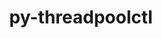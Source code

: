 ---
title: "py-threadpoolctl"
layout: cache
categories: [package, v0.20.3]
meta: {"versions": ["3.1.0"], "compilers": ["gcc@=11.1.0", "gcc@=11.4.0"], "oss": ["ubuntu20.04", "ubuntu22.04"], "platforms": ["linux"], "targets": ["ppc64le", "x86_64_v3"], "stacks": ["e4s", "e4s-power", "ml-linux-x86_64-cpu", "ml-linux-x86_64-cuda", "ml-linux-x86_64-rocm", "root"], "num_specs": 3, "num_specs_by_stack": {"e4s-power": 1, "root": 3, "e4s": 1, "ml-linux-x86_64-rocm": 1, "ml-linux-x86_64-cpu": 1, "ml-linux-x86_64-cuda": 1}}
spec_details: [{"hash": "ak3jvfuobolo5w73hyfnpjrq56kb6gjo", "compiler": "gcc@=11.1.0", "versions": ["3.1.0"], "os": "ubuntu20.04", "platform": "linux", "target": "ppc64le", "variants": ["build_system=python_pip"], "stacks": ["e4s-power", "root"], "size": "-", "tarball": "https://binaries.spack.io/releases/v0.20.3/build_cache/linux-ubuntu20.04-ppc64le/gcc-11.1.0/py-threadpoolctl-3.1.0/linux-ubuntu20.04-ppc64le-gcc-11.1.0-py-threadpoolctl-3.1.0-ak3jvfuobolo5w73hyfnpjrq56kb6gjo.spack"}, {"hash": "tabjdkve6qhlf7squyf6c4ow4rkyopu7", "compiler": "gcc@=11.1.0", "versions": ["3.1.0"], "os": "ubuntu20.04", "platform": "linux", "target": "x86_64_v3", "variants": ["build_system=python_pip"], "stacks": ["e4s", "root"], "size": "-", "tarball": "https://binaries.spack.io/releases/v0.20.3/build_cache/linux-ubuntu20.04-x86_64_v3/gcc-11.1.0/py-threadpoolctl-3.1.0/linux-ubuntu20.04-x86_64_v3-gcc-11.1.0-py-threadpoolctl-3.1.0-tabjdkve6qhlf7squyf6c4ow4rkyopu7.spack"}, {"hash": "mcf7ks4ifv2a3myo7cztsghqkjnww27z", "compiler": "gcc@=11.4.0", "versions": ["3.1.0"], "os": "ubuntu22.04", "platform": "linux", "target": "x86_64_v3", "variants": ["build_system=python_pip"], "stacks": ["ml-linux-x86_64-rocm", "ml-linux-x86_64-cpu", "root", "ml-linux-x86_64-cuda"], "size": "-", "tarball": "https://binaries.spack.io/releases/v0.20.3/build_cache/linux-ubuntu22.04-x86_64_v3/gcc-11.4.0/py-threadpoolctl-3.1.0/linux-ubuntu22.04-x86_64_v3-gcc-11.4.0-py-threadpoolctl-3.1.0-mcf7ks4ifv2a3myo7cztsghqkjnww27z.spack"}]
---